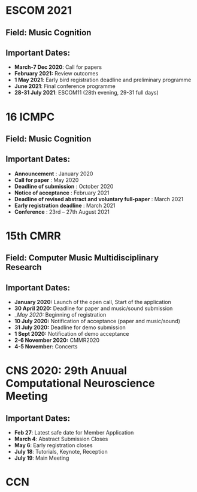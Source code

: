 # ESCOM 2021
## Field: Music Cognition
## Important Dates:
- __March-7 Dec 2020__: Call for papers
- __February 2021:__ Review outcomes
- __1 May 2021__: Early bird registration deadline and preliminary programme
- __June 2021__: Final conference programme
- __28-31 July 2021__: ESCOM11 (28th evening, 29-31 full days)

# 16 ICMPC
## Field: Music Cognition
## Important Dates:
- __Announcement__ : January 2020
- __Call for paper__ : May 2020
- __Deadline of submission__ : October 2020
- __Notice of acceptance__ : February 2021
- __Deadline of revised abstract and voluntary full-paper__ : March 2021
- __Early registration deadline__ : March 2021
- __Conference__ : 23rd – 27th August 2021


# 15th CMRR
## Field: Computer Music Multidisciplinary Research
## Important Dates:

- __January 2020:__ Launch of the open call, Start of the application
- __30 April 2020:__ Deadline for paper and music/sound submission
- __May 2020:_  Beginning of registration
- __10 July 2020:__ Notification of acceptance (paper and music/sound)
- __31 July 2020:__ Deadline for demo submission
- __1 Sept 2020:__ Notification of demo acceptance
- __2-6 November 2020:__ CMMR2020
- __4-5 November:__ Concerts


# CNS 2020: 29th Anuual Computational Neuroscience Meeting
## Important Dates:
- __Feb 27__: Latest safe date for Member Application
- __March 4__: Abstract Submission Closes
- __May 6__: Early registration closes
- __July 18__: Tutorials, Keynote, Reception
- __July 19__: Main Meeting  


# CCN
[](https://www.ccneuro.org/2020/default.asp)

[](https://compneuroweb.com/conferences.html)